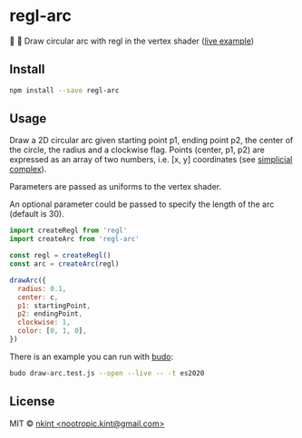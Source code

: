 

# regl-arc

👑  🏹  Draw circular arc with regl in the vertex shader ([live example](https://nkint.github.io/regl-arc/))

## Install

```sh
npm install --save regl-arc
```

## Usage

Draw a 2D circular arc given starting point p1, ending point p2, the center of the circle, the radius and a clockwise flag.
Points (center, p1, p2) are expressed as an array of two numbers, i.e. [x, y] coordinates (see [simplicial complex](https://github.com/mikolalysenko/simplicial-complex)).

Parameters are passed as uniforms to the vertex shader.

An optional parameter could be passed to specify the length of the arc (default is 30).

```js
import createRegl from 'regl'
import createArc from 'regl-arc'

const regl = createRegl()
const arc = createArc(regl)

drawArc({
  radius: 0.1,
  center: c,
  p1: startingPoint,
  p2: endingPoint,
  clockwise: 1,
  color: [0, 1, 0],
})
```

There is an example you can run with [budo](https://github.com/mattdesl/budo):

```sh
budo draw-arc.test.js --open --live -- -t es2020
```

## License

 MIT ©  [nkint &lt;nootropic.kint@gmail.com&gt;]()

[npm-url]: https://npmjs.org/package/regl-arc

[download-image]: http://img.shields.io/npm/dm/regl-arc.svg?style=flat
